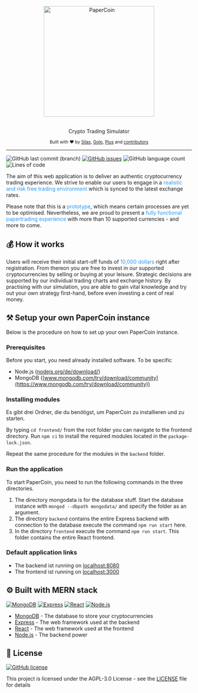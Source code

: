 <div align="center">
    <a href="#"><img src="https://raw.githubusercontent.com/piuswalter/CryptoTradingSimulator/master/frontend/src/img/logo.svg" alt="PaperCoin" width="300"></a>
    <br />
    <br />
    <p>Crypto Trading Simulator</p>
    <small>Built with ❤️ by
        <a href="https://github.com/silaspohl">Silas</a>,
        <a href="https://github.com/6010">Golo</a>,
        <a href="https://github.com/piuswalter">Pius</a> and
        <a href="https://github.com/piuswalter/StudyOffline/graphs/contributors">contributors</a>
    </small>
</div>

---

![GitHub last commit (branch)](https://img.shields.io/github/last-commit/piuswalter/CryptoTradingSimulator/development)
[![GitHub issues](https://img.shields.io/github/issues/piuswalter/CryptoTradingSimulator)](https://github.com/piuswalter/CryptoTradingSimulator/issues)
![GitHub language count](https://img.shields.io/github/languages/count/piuswalter/CryptoTradingSimulator)
![Lines of code](https://img.shields.io/tokei/lines/github/piuswalter/CryptoTradingSimulator)

The aim of this web application is to deliver an authentic cryptocurrency trading experience. We strive to enable our users to engage in a <span style="color: #2896f3;">realistic and risk free trading environment</span> which is synced to the latest exchange rates.

Please note that this is a <span style="color: #2896f3;">prototype</span>, which means certain processes are yet to be optimised. Nevertheless, we are proud to present a <span style="color: #2896f3;">fully functional papertrading experience</span> with more than 10 supported currencies - and more to come.

## 💰 How it works

Users will receive their initial start-off funds of <span style="color: #2896f3;">10,000 dollars</span> right after registration. From thereon you are free to invest in our supported cryptocurrencies by selling or buying at your leisure. Strategic decisions are supported by our individual trading charts and exchange history. By practising with our simulation, you are able to gain vital knowledge and try out your own strategy first-hand, before even investing a cent of real money.

## ⚒️ Setup your own PaperCoin instance

Below is the procedure on how to set up your own PaperCoin instance.

### Prerequisites

Before you start, you need already installed software. To be specific

- Node.js ([nodejs.org/de/download/](https://nodejs.org/de/download/))
- MongoDB ([www.mongodb.com/try/download/community](https://www.mongodb.com/try/download/community))

### Installing modules

Es gibt drei Ordner, die du benötigst, um PaperCoin zu installieren und zu starten.

By typing `cd frontend/` from the root folder you can navigate to the frontend directory. Run `npm ci` to install the required modules located in the `package-lock.json`.

Repeat the same procedure for the modules in the `backend` folder.

### Run the application

To start PaperCoin, you need to run the following commands in the three directories.

1. The directory mongodata is for the database stuff. Start the database instance with `mongod --dbpath mongodata/` and specify the folder as an argument.
2. The directory `backend` contains the entire Express backend with connection to the database execute the command `npm run start` here.
3. In the directory `frontend` execute the command `npm run start`. This folder contains the entire React frontend.

### Default application links

- The backend ist running on [localhost:8080](http://localhost:8080/)
- The frontend ist running on [localhost:3000](http://localhost:3000/)

## ⚙️ Built with MERN stack

[![MongoDB](https://img.shields.io/badge/-MongoDB-333333?logo=MongoDB)](https://www.mongodb.com/)
[![Express](https://img.shields.io/badge/-Express-000000?logo=Express)](https://expressjs.com/)
[![React](https://img.shields.io/badge/-React-333333?logo=React)](https://reactjs.org/)
[![Node.js](https://img.shields.io/badge/-Node.js-333333?logo=Node.js)](https://nodejs.org/)

- [MongoDB](https://www.mongodb.com/) - The database to store your cryptocurrencies
- [Express](https://expressjs.com/) - The web framework used at the backend
- [React](https://reactjs.org/) - The web framework used at the frontend
- [Node.js](https://nodejs.org/en/) - The backend power


## 📜 License

[![GitHub license](https://img.shields.io/github/license/piuswalter/CryptoTradingSimulator)](https://github.com/piuswalter/CryptoTradingSimulator/blob/master/LICENSE)

This project is licensed under the AGPL-3.0 License - see the [LICENSE](LICENSE) file for details
